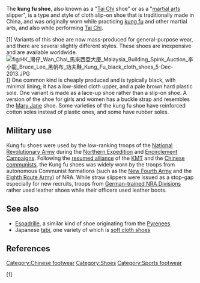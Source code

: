The **kung fu shoe**, also known as a "[Tai Chi](Tai_Chi "wikilink")
shoe" or as a "[martial arts](martial_arts "wikilink") slipper", is a
type and style of cloth slip-on shoe that is traditionally made in
China, and was originally worn while practicing [kung
fu](kung_fu "wikilink") and other martial arts, and also while
performing [Tai Chi](Tai_Chi "wikilink").

[1] Variants of this shoe are now mass-produced for general-purpose
wear, and there are several slightly different styles. These shoes are
inexpensive and are available worldwide.
![](HK_灣仔_Wan_Chai_馬來西亞大廈_Malaysia_Building_Spink_Auction_李小龍_Bruce_Lee_黑帆布_功夫鞋_Kung_Fu_black_cloth_shoes_5-Dec-2013.JPG "fig:HK_灣仔_Wan_Chai_馬來西亞大廈_Malaysia_Building_Spink_Auction_李小龍_Bruce_Lee_黑帆布_功夫鞋_Kung_Fu_black_cloth_shoes_5-Dec-2013.JPG")\]\]
One common kind is cheaply produced and is typically black, with minimal
lining; it has a low-sided cloth upper, and a pale brown hard plastic
sole. One variant is made as a lace-up shoe rather than a slip-on shoe.
A version of the shoe for girls and women has a buckle strap and
resembles the [Mary Jane](Mary_Jane_(shoe) "wikilink") shoe. Some
varieties of the kung fu shoe have reinforced cotton soles instead of
plastic ones, and some have rubber soles.

## Military use

Kung fu shoes were used by the low-ranking troops of the [National
Revolutionary Army](National_Revolutionary_Army "wikilink") during the
[Northern Expedition](Northern_Expedition "wikilink") and [Encirclement
Campaigns](Encirclement_Campaigns "wikilink"). Following the [resumed
alliance](Second_United_Front "wikilink") of the
[KMT](Kuomintang "wikilink") and the [Chinese
communists](Communist_Party_of_China "wikilink"), the Kung fu shoes was
widely worn by the troops from autonomous Communist formations (such as
the [New Fourth Army](New_Fourth_Army "wikilink") and the [Eighth Route
Army](Eighth_Route_Army "wikilink")) of NRA. While straw slippers were
issued as a stop-gap especially for new recruits, troops from
[German-trained NRA
Divisions](List_of_German-trained_divisions_of_the_National_Revolutionary_Army "wikilink")
rather used leather shoes while their officers used leather boots.

## See also

-   [Espadrille](Espadrille "wikilink"), a similar kind of shoe
    originating from the [Pyrenees](Pyrenees "wikilink")
-   Japanese [tabi](tabi "wikilink"), one variety of which is [soft
    cloth shoes](Tabi#Jika "wikilink")

## References

[Category:Chinese footwear](Category:Chinese_footwear "wikilink")
[Category:Shoes](Category:Shoes "wikilink") [Category:Sports
footwear](Category:Sports_footwear "wikilink")

[1]